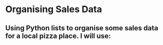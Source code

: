 # Organising Sales Data

Using Python lists to organise some sales data for a local pizza place. I will use:
- 
